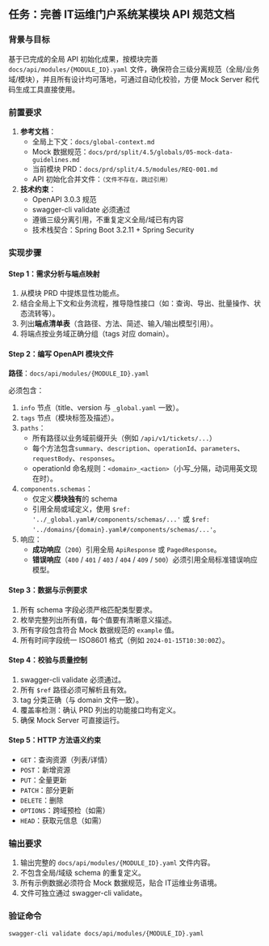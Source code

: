 ## 任务：完善 IT运维门户系统某模块 API 规范文档

### 背景与目标
基于已完成的全局 API 初始化成果，按模块完善 `docs/api/modules/{MODULE_ID}.yaml` 文件，确保符合三级分离规范（全局/业务域/模块），并且所有设计均可落地，可通过自动化校验，方便 Mock Server 和代码生成工具直接使用。

### 前置要求
1. **参考文档**：
   - 全局上下文：`docs/global-context.md`
   - Mock 数据规范：`docs/prd/split/4.5/globals/05-mock-data-guidelines.md`
   - 当前模块 PRD：`docs/prd/split/4.5/modules/REQ-001.md`
   - API 初始化合并文件：`（文件不存在，跳过引用）`
2. **技术约束**：
   - OpenAPI 3.0.3 规范
   - swagger-cli validate 必须通过
   - 遵循三级分离引用，不重复定义全局/域已有内容
   - 技术栈契合：Spring Boot 3.2.11 + Spring Security

### 实现步骤

#### Step 1：需求分析与端点映射
1. 从模块 PRD 中提炼显性功能点。
2. 结合全局上下文和业务流程，推导隐性接口（如：查询、导出、批量操作、状态流转等）。
3. 列出**端点清单表**（含路径、方法、简述、输入/输出模型引用）。
4. 将端点按业务域正确分组（tags 对应 domain）。

#### Step 2：编写 OpenAPI 模块文件
**路径**：`docs/api/modules/{MODULE_ID}.yaml`

必须包含：
1. `info` 节点（title、version 与 `_global.yaml` 一致）。
2. `tags` 节点（模块标签及描述）。
3. `paths`：  
   - 所有路径以业务域前缀开头（例如 `/api/v1/tickets/...`）  
   - 每个方法包含`summary`、`description`、`operationId`、`parameters`、`requestBody`、`responses`。  
   - operationId 命名规则：`<domain>_<action>`（小写_分隔，动词用英文现在时）。
4. `components.schemas`：  
   - 仅定义**模块独有**的 schema
   - 引用全局或域定义，使用 `$ref: '../_global.yaml#/components/schemas/...'` 或 `$ref: '../domains/{domain}.yaml#/components/schemas/...'`。
5. 响应：
   - **成功响应**（`200`）引用全局 `ApiResponse` 或 `PagedResponse`。
   - **错误响应**（`400` / `401` / `403` / `404` / `409` / `500`）必须引用全局标准错误响应模型。

#### Step 3：数据与示例要求
1. 所有 schema 字段必须严格匹配类型要求。
2. 枚举完整列出所有值，每个值要有清晰意义描述。
3. 所有字段包含符合 Mock 数据规范的 `example` 值。
4. 所有时间字段统一 ISO8601 格式（例如 `2024-01-15T10:30:00Z`）。

#### Step 4：校验与质量控制
1. swagger-cli validate 必须通过。
2. 所有 `$ref` 路径必须可解析且有效。
3. tag 分类正确（与 domain 文件一致）。
4. 覆盖率检测：确认 PRD 列出的功能接口均有定义。
5. 确保 Mock Server 可直接运行。

#### Step 5：HTTP 方法语义约束
- `GET`：查询资源（列表/详情）
- `POST`：新增资源
- `PUT`：全量更新
- `PATCH`：部分更新
- `DELETE`：删除
- `OPTIONS`：跨域预检（如需）
- `HEAD`：获取元信息（如需）

### 输出要求
1. 输出完整的 `docs/api/modules/{MODULE_ID}.yaml` 文件内容。
2. 不包含全局/域级 schema 的重复定义。
3. 所有示例数据必须符合 Mock 数据规范，贴合 IT运维业务语境。
4. 文件可独立通过 swagger-cli validate。

### 验证命令
```bash
swagger-cli validate docs/api/modules/{MODULE_ID}.yaml
